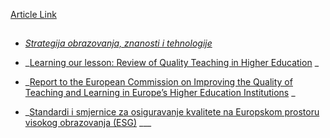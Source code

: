[Article Link](https://www.fhs.hr/studiji/edukacije/pmous/relevantni_dokumenti)

## 
  * _[Strategija obrazovanja, znanosti i tehnologije](https://www.fhs.hr/images/50041857/Strategija%20obrazovanja%20znanosti%20i%20tehnologije.pdf)_  

  * _[Learning our lesson: Review of Quality Teaching in Higher Education](https://www.fhs.hr/images/50041857/Learning_our_lesson_Review_of_quality_teaching_in_.pdf) _  

  * _[Report to the European Commission on Improving the Quality of Teaching and Learning in Europe’s Higher Education Institutions](https://www.fhs.hr/images/50041857/Report-to-the-European-Commission-on-Improving-the-Quality-of-Teaching-and-Learning-in-Europes-Higher-Education-Institutions-Insight-for-Teachers-1.pdf) _


  * _[Standardi i smjernice za osiguravanje kvalitete na Europskom prostoru visokog obrazovanja (ESG)](https://www.fhs.hr/images/50041857/Standardi%20i%20smjernice%20za%20osiguravanje%20kvalitete%20na%20Europskom%20prostoru%20visokog%20obrazovanja%20\(ESG\).pdf) ___


  

